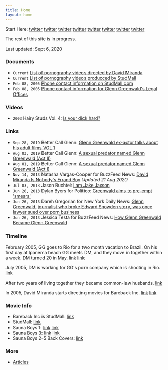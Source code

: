 ```yaml
---
title: Home
layout: home
---
```


Start Here:
[twitter](https://twitter.com/wokyleeks/status/1298727883582484481)
[twitter](https://twitter.com/AlanVRK/status/1299334655527858176)
[twitter](https://twitter.com/AlanVRK/status/1299105381910802445)
[twitter](https://twitter.com/AlanVRK/status/1300520297771171840)
[twitter](https://twitter.com/wokyleeks/status/1299809826067816448)
[twitter](https://twitter.com/AlanVRK/status/1299188334842044416)
[twitter](https://twitter.com/AlanVRK/status/1299718665345134594)
[twitter](https://twitter.com/wokyleeks/status/1298731932344184832)

The rest of this site is in progress.

Last updated: Sept 6, 2020

### Documents

- ``Current`` [List of pornography videos directed by David Miranda](https://www.gayeroticvideoindex.com/D/3/2013.html)
- ``Current`` [List of pornography videos producced by StudMall](https://www.gayeroticvideoindex.com/C/7/6277.html)
- ``Feb 08, 2005`` [Phone contact information on StudMall.com](http://web.archive.org/web/20050208081923/http://www.studmall.com/contact.php)
- ``Feb 08, 2005`` [Phone contact information for Glenn Greenwald's Legal Offices](https://archive.is/7CM2z)

### Videos

- ``2003`` Hairy Studs Vol. 4: [Is your dick hard?](/media/hairy-studs-4-audio.mp4)

### Links

- ``Sep 28, 2019`` Better Call Glenn: [Glenn Greenwald ex-actor talks about his adult films VOL 1](https://web.archive.org/web/20191012162650/https://bettercallglenn.com/ex-ator-de-glenn-greenwald-fala-sobre-seus-filmes-adultos-vol-1/)
- ``Aug 03, 2019`` Better Call Glenn: [A sexual predator named Glenn Greenwald (Act II)](https://web.archive.org/web/20190803233858/https://bettercallglenn.com/um-predador-sexual-chamado-glenn-greenwald-ato-ii/)
- ``Aug 01, 2019`` Better Call Glenn: [A sexual predator named Glenn Greenwald (Act I)](https://web.archive.org/web/20190803233858/https://bettercallglenn.com/um-predador-sexual-chamado-glenn-greenwald-ato-i/)
- ``Nov 14, 2013`` Natasha Vargas-Cooper for BuzzFeed News: [David Miranda Is Nobody's Errand Boy](https://www.buzzfeed.com/natashavc/david-miranda-is-nobodys-errand-boy) _Updated 21 Aug 2020_
- ``Jul 03, 2013`` Jason Buchtel: [I am Jake Jaxson](https://jakejaxson.com/post/54490441032/i-am-jake-jaxson)
- ``Jun 26, 2013`` Dylan Byers for Politico: [Greenwald aims to pre-empt 'smears'](https://www.politico.com/blogs/media/2013/06/greenwald-aims-to-pre-empt-smears-167191)
- ``Jun 26, 2013`` Dareh Gregorian for New York Daily News: [Glenn Greenwald, journalist who broke Edward Snowden story, was once lawyer sued over porn business](https://www.nydailynews.com/news/national/greenwald-reporter-broke-nsa-story-lawyer-sued-porn-biz-article-1.1383448)
- ``Jun 26, 2013`` Jessica Testa for BuzzFeed News: [How Glenn Greenwald Became Glenn Greenwald](https://www.buzzfeednews.com/article/jtes/how-glenn-greenwald-became-glenn-greenwald)

### Timeline

February 2005, GG goes to Rio for a two month vacation to Brazil. On his first day at Ipanema beach GG meets DM, and they move in together within a week. DM turned 20 in May.
[link](https://twitter.com/wokyleeks/status/1298827978164453378)
[link](https://twitter.com/AlanVRK/status/1298322296579522564)

July 2005, DM is working for GG's porn company which is shooting in Rio.
[link](https://twitter.com/wokyleeks/status/1298828944561430530)

After two years of living together they became common-law husbands.
[link](https://twitter.com/AlanVRK/status/1298323770743152640)

In 2005, David Miranda starts directing movies for Bareback Inc.
[link](https://twitter.com/AlanVRK/status/1298731668048613376)
[link](https://twitter.com/AlanVRK/status/1298727516736233472)

### Movie Info

- Bareback Inc is StudMall: [link](https://twitter.com/AlanVRK/status/1298734275601281025)
- StudMall: [link](https://twitter.com/wokyleeks/status/1299021151352393728)
- Sauna Boys 1: [link](https://twitter.com/AlanVRK/status/1298731008389509125) [link](https://twitter.com/AlanVRK/status/1298706588199460865)
- Sauna Boys 3: [link](https://twitter.com/AlanVRK/status/1298727516736233472) [link](https://twitter.com/AlanVRK/status/1298729862618927105)
- Sauna Boys 2-5 Back Covers: [link](https://twitter.com/AlanVRK/status/1298715175051079687)

### More

- [Articles](articles.md)
